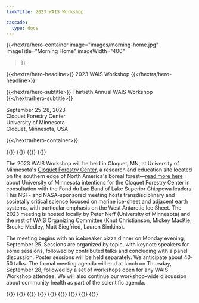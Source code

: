 ```yaml
---
linkTitle: 2023 WAIS Workshop

cascade:
  type: docs
---
```


<div class="hx:mt-6 hx:mb-6"></div>

{{<hextra/hero-container
    image="images/morning-home.jpg"
    imageTitle="Morning Home"
    imageWidth="400"
>}}


{{<hextra/hero-headline>}}
  2023 WAIS Workshop
{{</hextra/hero-headline>}}


{{<hextra/hero-subtitle>}}
  Thirtieth Annual WAIS Workshop
{{</hextra/hero-subtitle>}}

<div class="hx:mt-6 hx:mb-3">

September 25-28, 2023<br>
Cloquet Forestry Center<br>
University of Minnesota<br>
Cloquet, Minnesota, USA<br>

</div>

{{</hextra/hero-container>}}

{{<cards>}}
  {{<card link="/agendas/wais2023booklet.pdf" title="Click here for the conference booklet, which includes the agenda, abstracts, and more!">}}
  {{<card link="https://www.youtube.com/playlist?list=PLaPrVYyxSZsiNPkSpmA4Wq5y1m7ttXcBX" title="Click here to see the YouTube archive of sessions from the 2023 workshop!">}}
{{</cards>}}

The 2023 WAIS Workshop will be held in Cloquet, MN, at University of Minnesota's [Cloquet Forestry Center](https://cfc.cfans.umn.edu/), a research and education site located on the southern edge of North America's boreal forest—[read more here](./about-cfc) about University of Minnesota intentions for the Cloquet Forestry Center in consultation with the Fond du Lac Band of Lake Superior Chippewa leaders. This NSF- and NASA-sponsored meeting hosts transdisciplinary and societally critical science focused on marine ice-sheet and adjacent earth systems, with particular emphasis on the West Antarctic Ice Sheet. The 2023 meeting is hosted locally by Peter Neff (University of Minnesota) and the rest of WAIS Organizing Committee (Knut Christianson, Mickey MacKie, Brooke Medley, Matt Siegfried, Lauren Simkins). 

The meeting begins with an icebreaker pizza dinner on Monday evening, September 25. Sessions are organized by topic, with keynote speakers for some sessions, followed by contributed talks and concluding with a panel discussion. Poster sessions will be held separately. We anticipate about 40-50 talks. The formal meeting agenda will end at lunch on Thursday, September 28, followed by a set of workshops open for any WAIS Workshop attendee. We will also continue our workshop-wide discussion about community health as part of the scientific agenda.

{{<cards>}}
    {{<card link="deadlines" title="Deadlines" subtitle="See important dealines">}}
    {{<card link="registration" title="Registration" subtitle="See the registration information">}}
    {{<card link="abstract" title="Abstracts" subtitle="Abstract submission infprmation">}}
    {{<card link="travel-support" title="Early-Career Travel Support" subtitle="Information about travel support for early career researched (<5 years since PhD)">}}
    {{<card link="agenda" title="Agenda" subtitle="Preliminary information about the workshop agenda">}}
    {{<card link="travel-transportation" title="Travel & Transportation" subtitle="Some extra information to help with travel and transportation">}}
    {{<card link="presentation-guidelines" title="Presentation Guidelines" subtitle="Initial guidelines for oral and poster presentations">}}
{{</cards>}}

